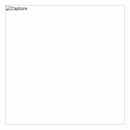 <img width="384" alt="Capture" src="https://github.com/SohailUrRahmanGit/hackerRankSolutions/assets/22540497/c2c0be22-4493-4a5a-a137-c0725705e6c9">
